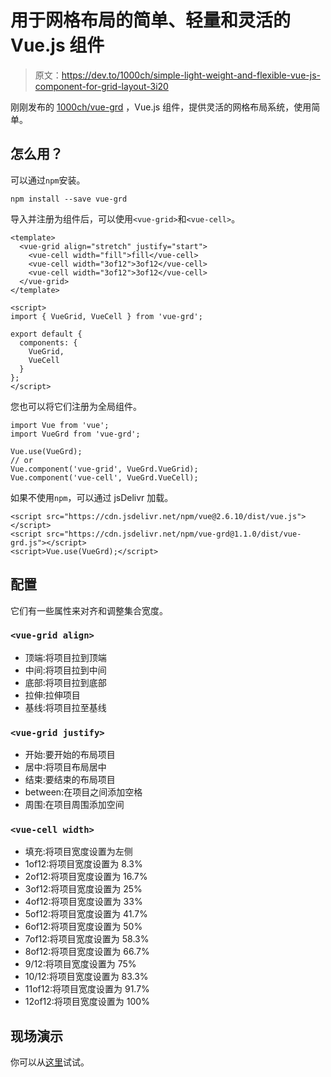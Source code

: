 # 用于网格布局的简单、轻量和灵活的 Vue.js 组件

> 原文：<https://dev.to/1000ch/simple-light-weight-and-flexible-vue-js-component-for-grid-layout-3i20>

刚刚发布的 [1000ch/vue-grd](https://github.com/1000ch/vue-grd) ，Vue.js 组件，提供灵活的网格布局系统，使用简单。

## 怎么用？

可以通过`npm`安装。

```
npm install --save vue-grd 
```

导入并注册为组件后，可以使用`<vue-grid>`和`<vue-cell>`。

```
<template>
  <vue-grid align="stretch" justify="start">
    <vue-cell width="fill">fill</vue-cell>
    <vue-cell width="3of12">3of12</vue-cell>
    <vue-cell width="3of12">3of12</vue-cell>
  </vue-grid>
</template>

<script>
import { VueGrid, VueCell } from 'vue-grd';

export default {
  components: {
    VueGrid,
    VueCell
  }
};
</script> 
```

您也可以将它们注册为全局组件。

```
import Vue from 'vue';
import VueGrd from 'vue-grd';

Vue.use(VueGrd);
// or
Vue.component('vue-grid', VueGrd.VueGrid);
Vue.component('vue-cell', VueGrd.VueCell); 
```

如果不使用`npm`，可以通过 jsDelivr 加载。

```
<script src="https://cdn.jsdelivr.net/npm/vue@2.6.10/dist/vue.js"></script>
<script src="https://cdn.jsdelivr.net/npm/vue-grd@1.1.0/dist/vue-grd.js"></script>
<script>Vue.use(VueGrd);</script> 
```

## 配置

它们有一些属性来对齐和调整集合宽度。

### `<vue-grid align>`

*   顶端:将项目拉到顶端
*   中间:将项目拉到中间
*   底部:将项目拉到底部
*   拉伸:拉伸项目
*   基线:将项目拉至基线

### `<vue-grid justify>`

*   开始:要开始的布局项目
*   居中:将项目布局居中
*   结束:要结束的布局项目
*   between:在项目之间添加空格
*   周围:在项目周围添加空间

### `<vue-cell width>`

*   填充:将项目宽度设置为左侧
*   1of12:将项目宽度设置为 8.3%
*   2of12:将项目宽度设置为 16.7%
*   3of12:将项目宽度设置为 25%
*   4of12:将项目宽度设置为 33%
*   5of12:将项目宽度设置为 41.7%
*   6of12:将项目宽度设置为 50%
*   7of12:将项目宽度设置为 58.3%
*   8of12:将项目宽度设置为 66.7%
*   9/12:将项目宽度设置为 75%
*   10/12:将项目宽度设置为 83.3%
*   11of12:将项目宽度设置为 91.7%
*   12of12:将项目宽度设置为 100%

## 现场演示

你可以从[这里](https://1000ch.github.io/vue-grd/)试试。